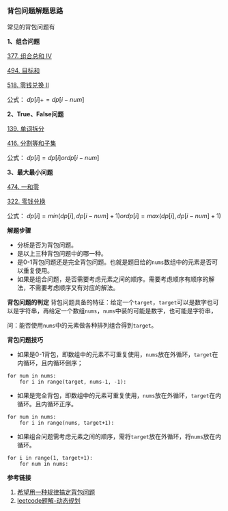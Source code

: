 ### 背包问题解题思路

常见的背包问题有

**1、组合问题**

[377. 组合总和 Ⅳ](https://leetcode-cn.com/problems/combination-sum-iv/)

 [494. 目标和](https://leetcode-cn.com/problems/target-sum/description/) 

 [518. 零钱兑换 II](https://leetcode-cn.com/problems/coin-change-2/description/) 

公式： $dp[i] += dp[i-num]$

**2、True、False问题**

 [139. 单词拆分](https://leetcode-cn.com/problems/word-break/) 

 [416. 分割等和子集](https://leetcode-cn.com/problems/partition-equal-subset-sum/description/) 

公式： $dp[i] = dp[i] or dp[i-num]$

**3、最大最小问题**

 [474. 一和零](https://leetcode-cn.com/problems/ones-and-zeroes/description/) 

 [322. 零钱兑换](https://leetcode-cn.com/problems/coin-change/description/) 

公式： $dp[i] = min(dp[i], dp[i-num]+1)  or  dp[i] = max(dp[i], dp[i-num]+1)$

**解题步骤**

- 分析是否为背包问题。
- 是以上三种背包问题中的哪一种。
- 是0-1背包问题还是完全背包问题。也就是题目给的`nums`数组中的元素是否可以重复使用。
- 如果是组合问题，是否需要考虑元素之间的顺序。需要考虑顺序有顺序的解法，不需要考虑顺序又有对应的解法。

**背包问题的判定**
背包问题具备的特征：给定一个`target`，`target`可以是数字也可以是字符串，再给定一个数组`nums`，`nums`中装的可能是数字，也可能是字符串，

问：能否使用`nums`中的元素做各种排列组合得到`target`。

**背包问题技巧**

- 如果是0-1背包，即数组中的元素不可重复使用，`nums`放在外循环，`target`在内循环，且内循环倒序；

~~~
for num in nums:
    for i in range(target, nums-1, -1):
~~~

- 如果是完全背包，即数组中的元素可重复使用，`nums`放在外循环，`target`在内循环。且内循环正序。

~~~
for num in nums:
    for i in range(nums, target+1):
~~~

- 如果组合问题需考虑元素之间的顺序，需将`target`放在外循环，将`nums`放在内循环。

~~~ 
for i in range(1, target+1):
    for num in nums:
~~~

**参考链接**

1. [希望用一种规律搞定背包问题](https://leetcode-cn.com/problems/word-break/solution/xi-wang-yong-yi-chong-gui-lu-gao-ding-bei-bao-we-4/)
2. [leetcode题解-动态规划](https://github.com/CyC2018/CS-Notes/blob/master/notes/Leetcode%20%E9%A2%98%E8%A7%A3%20-%20%E5%8A%A8%E6%80%81%E8%A7%84%E5%88%92.md#0-1-%E8%83%8C%E5%8C%85)

